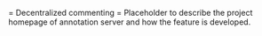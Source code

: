 = Decentralized commenting = 
Placeholder to describe the project homepage of annotation server and how the feature is developed.